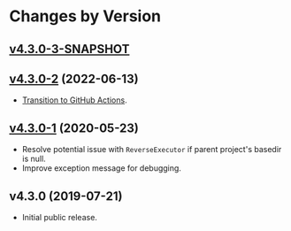 # Changes by Version

## [v4.3.0-3-SNAPSHOT](https://github.com/entinae/coverallsio-maven-plugin/compare/e6c5b7a550c516f73ed3f9100c3f611f86d7a91e..HEAD)

## [v4.3.0-2](https://github.com/entinae/coverallsio-maven-plugin/compare/58b180b904f548616cc489f16cbe25e8622ab519..e6c5b7a550c516f73ed3f9100c3f611f86d7a91e) (2022-06-13)
* [Transition to GitHub Actions](../../issues/2).

## [v4.3.0-1](https://github.com/entinae/coverallsio-maven-plugin/compare/cda2f3d1453f89bc2da7e299eb8552fbe9029d18..58b180b904f548616cc489f16cbe25e8622ab519) (2020-05-23)
* Resolve potential issue with `ReverseExecutor` if parent project's basedir is null.
* Improve exception message for debugging.

## v4.3.0 (2019-07-21)
* Initial public release.
